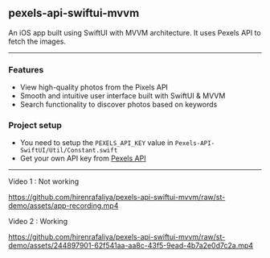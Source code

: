 ## pexels-api-swiftui-mvvm
An iOS app built using SwiftUI with MVVM architecture. It uses Pexels API to fetch the images.


------------


### Features
- View high-quality photos from the Pixels API
- Smooth and intuitive user interface built with SwiftUI & MVVM
- Search functionality to discover photos based on keywords

### Project setup
- You need to setup the `PEXELS_API_KEY` value in `Pexels-API-SwiftUI/Util/Constant.swift`
- Get your own API key from [Pexels API](https://www.pexels.com/api/)


------------

Video 1 : Not working
  
https://github.com/hirenrafaliya/pexels-api-swiftui-mvvm/raw/st-demo/assets/app-recording.mp4

Video 2 : Working  

https://github.com/hirenrafaliya/pexels-api-swiftui-mvvm/raw/st-demo/assets/244897901-62f541aa-aa8c-43f5-9ead-4b7a2e0d7c2a.mp4

